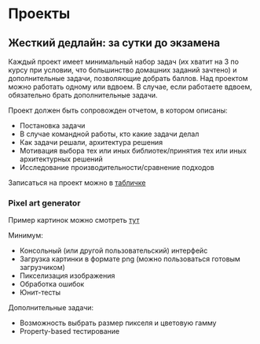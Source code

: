 # Проекты

## Жесткий дедлайн: за сутки до экзамена

Каждый проект имеет минимальный набор задач (их хватит на 3 по курсу при условии, что большинство домашних заданий зачтено) и дополнительные задачи, позволяющие добрать баллов. Над проектом можно работать одному или вдвоем. В случае, если работаете вдвоем, обязательно брать дополнительные задачи.

Проект должен быть сопровожден отчетом, в котором описаны:

* Постановка задачи
* В случае командной работы, кто какие задачи делал
* Как задачи решали, архитектура решения
* Мотивация выбора тех или иных библиотек/принятия тех или иных архитектурных решений
* Исследование производительности/сравнение подходов

Записаться на проект можно в [табличке](https://docs.google.com/spreadsheets/d/16xKzLjcV0_CsiSv4LETbE_8BTIOohFGgaiXjKJxwXaI/edit?usp=sharing)

### Pixel art generator

Пример картинок можно смотреть [тут](https://giventofly.github.io/pixelit/#examples)

Минимум:

* Консольный (или другой пользовательский) интерфейс
* Загрузка картинки в формате png (можно пользоваться готовым загрузчиком)
* Пикселизация изображения
* Обработка ошибок
* Юнит-тесты

Дополнительные задачи:

* Возможность выбрать размер пикселя и цветовую гамму
* Property-based тестирование

